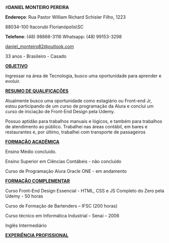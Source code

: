#**DANIEL MONTEIRO PEREIRA**

**Endereço**: Rua Pastor William Richard Schisler Filho, 1223

88034-100 Itacorubi Florianópolis\SC

**Telefone**: (48) 98866-3116 Whatsapp: (48) 99153-3298

daniel_monteiro82@outlook.com

33 anos - Brasileiro - Casado



**<u>OBJETIVO</u>**

Ingressar na área de Tecnologia, busco uma oportunidade para aprender e evoluir.



**<u>RESUMO DE QUALIFICAÇÕES</u>**

Atualmente busco uma oportunidade como estagiário ou Front-end Jr, estou participando de um curso de programação da Alura e conclui um curso de iniciação de Front-End Design pela Udemy.

Possuo aptidão para trabalhos manuais e lógicos, e também para trabalhos de atendimento ao público. Trabalhei nas áreas contábil, em bares e restaurantes e, por último, trabalhei com transporte de passageiros



**<u>FORMAÇÃO ACADÊMICA</u>**

Ensino Médio concluido.

Ensino Superior em Ciências Contábeis - não concluído

Curso de Programação Alura Oracle ONE - em andamento



**<u>FORMAÇÃO COMPLEMENTAR</u>**

Curso Front-End Design Essencial - HTML, CSS e JS Completo do Zero pela Udemy - 50 horas

Curso de Formação de Bartenders – IFSC (200 horas)

Curso técnico em Informática Industrial – Senai – 2006

Inglês Intermediário



**<u>EXPERIÊNCIA PROFISSIONAL</u>**
